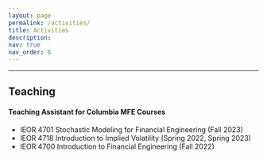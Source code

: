 ```yaml
---
layout: page
permalink: /activities/
title: Activities
description:
nav: true
nav_order: 6
---
```

___

## Teaching
#### Teaching Assistant for Columbia MFE Courses
- IEOR 4701 Stochastic Modeling for Financial Engineering (Fall 2023)
- IEOR 4718 Introduction to Implied Volatility (Spring 2022, Spring 2023)
- IEOR 4700 Introduction to Financial Engineering (Fall 2022)

